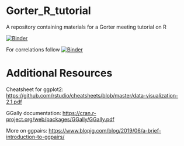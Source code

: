 # Gorter_R_tutorial
A repository containing materials for a Gorter meeting tutorial on R

[![Binder](https://mybinder.org/badge_logo.svg)](https://mybinder.org/v2/gh/DC-3T/Gorter_R_tutorial/HEAD?filepath=R-Presentation.ipynb)

For correlations follow [![Binder](https://mybinder.org/badge_logo.svg)](https://mybinder.org/v2/gh/DC-3T/Gorter_R_tutorial/LBossoni-correlograms)

# Additional Resources
Cheatsheet for ggplot2: https://github.com/rstudio/cheatsheets/blob/master/data-visualization-2.1.pdf

GGally documentation: https://cran.r-project.org/web/packages/GGally/GGally.pdf

More on ggpairs: https://www.blopig.com/blog/2019/06/a-brief-introduction-to-ggpairs/
